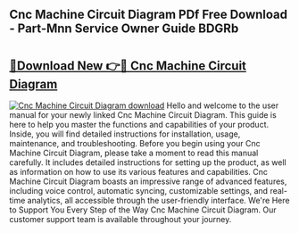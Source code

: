 ## Cnc Machine Circuit Diagram PDf Free Download - Part-Mnn Service Owner Guide BDGRb

# <h2><a href="http://dfjqjo.blite.top/?on=Cnc+Machine+Circuit+Diagram">🔗Download New 👉🔴 Cnc Machine Circuit Diagram</a></h2>

[![Cnc Machine Circuit Diagram download](https://i.imgur.com/lujVjoI.png)](http://dfjqjo.blite.top/?on=Cnc+Machine+Circuit+Diagram)
Hello and welcome to the user manual for your newly linked Cnc Machine Circuit Diagram. This guide is here to help you master the functions and capabilities of your product. Inside, you will find detailed instructions for installation, usage, maintenance, and troubleshooting. Before you begin using your Cnc Machine Circuit Diagram, please take a moment to read this manual carefully. It includes detailed instructions for setting up the product, as well as information on how to use its various features and capabilities. Cnc Machine Circuit Diagram boasts an impressive range of advanced features, including voice control, automatic syncing, customizable settings, and real-time analytics, all accessible through the user-friendly interface. We're Here to Support You Every Step of the Way Cnc Machine Circuit Diagram. Our customer support team is available throughout your journey.
